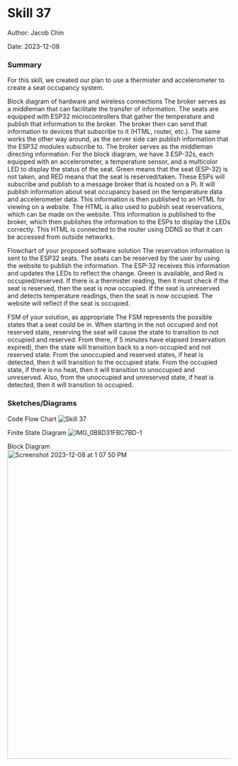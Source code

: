 #  Skill 37

Author: Jacob Chin

Date: 2023-12-08


### Summary
For this skill, we created our plan to use a thermister and accelerometer to create a seat occupancy system.

Block diagram of hardware and wireless connections
The broker serves as a middleman that can facilitate the transfer of information. The seats are equipped with ESP32 microcontrollers that gather the temperature and publish that information to the broker. The broker then can send that information to devices that subscribe to it (HTML, router, etc.). The same works the other way around, as the server side can publish information that the ESP32 modules subscribe to. The broker serves as the middleman directing information. For the block diagram, we have 3 ESP-32s, each equipped with an accelerometer, a temperature sensor, and a multicolor LED to display the status of the seat. Green means that the seat (ESP-32) is not taken, and RED means that the seat is reserved/taken. These ESPs will subscribe and publish to a message broker that is hosted on a Pi. It will publish information about seat occupancy based on the temperature data and accelerometer data. This information is then published to an HTML for viewing on a website. The HTML is also used to publish seat reservations, which can be made on the website. This information is published to the broker, which then publishes the information to the ESPs to display the LEDs correctly. This HTML is connected to the router using DDNS so that it can be accessed from outside networks.

Flowchart of your proposed software solution
The reservation information is sent to the ESP32 seats. The seats can be reserved by the user by using the website to publish the information. The ESP-32 receives this information and updates the LEDs to reflect the change. Green is available, and Red is occupied/reserved. If there is a thermister reading, then it must check if the seat is reserved, then the seat is now occupied. If the seat is unreserved and detects temperature readings, then the seat is now occupied. The website will reflect if the seat is occupied.

FSM of your solution, as appropriate
The FSM represents the possible states that a seat could be in. When starting in the not occupied and not reserved state, reserving the seat will cause the state to transition to not occupied and reserved. From there, if 5 minutes have elapsed (reservation expired), then the state will transition back to a non-occupied and not reserved state. From the unoccupied and reserved states, if heat is detected, then it will transition to the occupied state. From the occupied state, if there is no heat, then it will transition to unoccupied and unreserved. Also, from the unoccupied and unreserved state, if heat is detected, then it will transition to occupied.

### Sketches/Diagrams
Code Flow Chart
![Skill 37](https://github.com/BU-EC444/Chin-Jacob/assets/108195485/207c751e-9cd9-4d40-907a-7f56a5a97dfd)

Finite State Diagram
![IMG_0B8D31FBC7BD-1](https://github.com/BU-EC444/Chin-Jacob/assets/108195485/2574e6f8-2d78-44fa-8b47-8d2278809711)


Block Diagram
<img width="697" alt="Screenshot 2023-12-08 at 1 07 50 PM" src="https://github.com/BU-EC444/Chin-Jacob/assets/108195485/69cf1e11-d5cd-42ea-b76d-5656c59eff9e">
